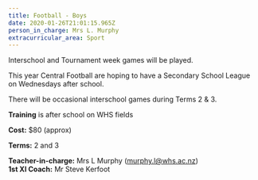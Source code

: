 ```yaml
---
title: Football - Boys
date: 2020-01-26T21:01:15.965Z
person_in_charge: Mrs L. Murphy
extracurricular_area: Sport
---
```

Interschool and Tournament week games will be played.

This year Central Football are hoping to have a Secondary School League on Wednesdays after school.  

There will be occasional interschool games during Terms 2 & 3.

**Training** is after school on WHS fields

**Cost:** $80 (approx)

**Terms:** 2 and 3

**Teacher-in-charge:** Mrs L Murphy (murphy.l@whs.ac.nz)  
**1st XI Coach:** Mr Steve Kerfoot
